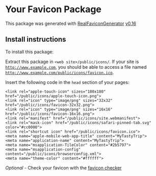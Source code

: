 # Your Favicon Package

This package was generated with [RealFaviconGenerator](https://realfavicongenerator.net/) [v0.16](https://realfavicongenerator.net/change_log#v0.16)

## Install instructions

To install this package:

Extract this package in <code>&lt;web site&gt;/public/icons/</code>. If your site is <code>http://www.example.com</code>, you should be able to access a file named <code>http://www.example.com/public/icons/favicon.ico</code>.

Insert the following code in the `head` section of your pages:

    <link rel="apple-touch-icon" sizes="180x180" href="/public/icons/apple-touch-icon.png">
    <link rel="icon" type="image/png" sizes="32x32" href="/public/icons/favicon-32x32.png">
    <link rel="icon" type="image/png" sizes="16x16" href="/public/icons/favicon-16x16.png">
    <link rel="manifest" href="/public/icons/site.webmanifest">
    <link rel="mask-icon" href="/public/icons/safari-pinned-tab.svg" color="#cc0000">
    <link rel="shortcut icon" href="/public/icons/favicon.ico">
    <meta name="apple-mobile-web-app-title" content="MyTastyTrip">
    <meta name="application-name" content="MyTastyTrip">
    <meta name="msapplication-TileColor" content="#2b5797">
    <meta name="msapplication-config" content="/public/icons/browserconfig.xml">
    <meta name="theme-color" content="#ffffff">

*Optional* - Check your favicon with the [favicon checker](https://realfavicongenerator.net/favicon_checker)